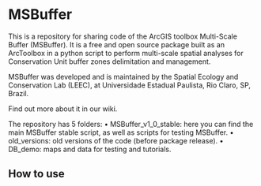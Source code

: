 # MSBuffer

This is a repository for sharing code of the ArcGIS toolbox Multi-Scale Buffer (MSBuffer). It is a free and open source package built as an ArcToolbox in a python script to perform multi-scale spatial analyses for Conservation Unit buffer zones delimitation and management.

MSBuffer was developed and is maintained by the Spatial Ecology and Conservation Lab (LEEC), at Universidade Estadual Paulista, Rio Claro, SP, Brazil.

Find out more about it in our wiki.

The repository has 5 folders:
•	MSBuffer_v1_0_stable: here you can find the main MSBuffer stable script, as well as scripts for testing MSBuffer.
•	old_versions: old versions of the code (before package release).
•	DB_demo: maps and data for testing and tutorials.


## How to use
